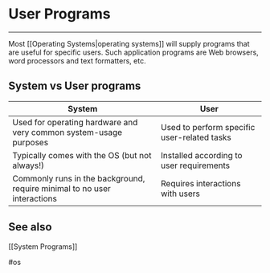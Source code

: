 # User Programs
---
Most [[Operating Systems|operating systems]] will supply programs that are useful for specific users. Such application programs are Web browsers, word processors and text formatters, etc.

## System vs User programs
| System                                                                   | User                                        |
| ------------------------------------------------------------------------ | ------------------------------------------- |
| Used for operating hardware and very common system-usage purposes        | Used to perform specific user-related tasks |
| Typically comes with the OS (but not always!)                            | Installed according to user requirements    |
| Commonly runs in the background, require minimal to no user interactions | Requires interactions with users                                            |

## See also
[[System Programs]]

#os